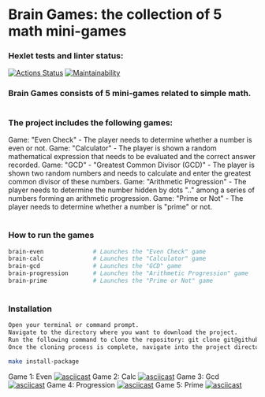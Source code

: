# Brain Games: the collection of 5 math mini-games

### Hexlet tests and linter status:
[![Actions Status](https://github.com/deusmg/python-project-49/workflows/hexlet-check/badge.svg)](https://github.com/deusmg/python-project-49/actions)
[![Maintainability](https://api.codeclimate.com/v1/badges/6d870332c7f31108acd3/maintainability)](https://codeclimate.com/github/deusmg/python-project-49/maintainability)

### Brain Games consists of 5 mini-games related to simple math. 
#

### The project includes the following games:

Game: "Even Check" - The player needs to determine whether a number is even or not.
Game: "Calculator" - The player is shown a random mathematical expression that needs to be evaluated and the correct answer recorded.
Game: "GCD" - "Greatest Common Divisor (GCD)" - The player is shown two random numbers and needs to calculate and enter the greatest common divisor of these numbers.
Game: "Arithmetic Progression" - The player needs to determine the number hidden by dots ".." among a series of numbers forming an arithmetic progression.
Game: "Prime or Not" - The player needs to determine whether a number is "prime" or not.

#

### How to run the games

```sh
brain-even              # Launches the "Even Check" game
brain-calc              # Launches the "Calculator" game
brain-gcd               # Launches the "GCD" game
brain-progression       # Launches the "Arithmetic Progression" game
brain-prime             # Launches the "Prime or Not" game
```
#
### Installation

```sh
Open your terminal or command prompt.
Navigate to the directory where you want to download the project.
Run the following command to clone the repository: git clone git@github.com:deusmg/python-project-49.git
Once the cloning process is complete, navigate into the project directory: cd python-project-49

make install-package
```

Game 1: Even
[![asciicast](https://asciinema.org/a/mT36ildctVWc1Dz2ZtOZvWKUp.svg)](https://asciinema.org/a/mT36ildctVWc1Dz2ZtOZvWKUp)
Game 2: Calc
[![asciicast](https://asciinema.org/a/OKRSnqra9yJqCALQQPldE08sM.svg)](https://asciinema.org/a/OKRSnqra9yJqCALQQPldE08sM)
Game 3: Gcd
[![asciicast](https://asciinema.org/a/JAgMb6dq3EuAFgeZutCgonPKO.svg)](https://asciinema.org/a/JAgMb6dq3EuAFgeZutCgonPKO)
Game 4: Progression
[![asciicast](https://asciinema.org/a/5bM26UbhHUFuNNUSBQ4W4LkR7.svg)](https://asciinema.org/a/5bM26UbhHUFuNNUSBQ4W4LkR7)
Game 5: Prime
[![asciicast](https://asciinema.org/a/1y0qBXvVV4rgcjLGEfQyxZJcU.svg)](https://asciinema.org/a/1y0qBXvVV4rgcjLGEfQyxZJcU)
